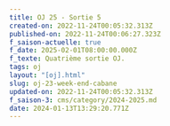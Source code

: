 ```yaml
---
title: OJ 25 - Sortie 5
created-on: 2022-11-24T00:05:32.313Z
published-on: 2022-11-24T00:06:27.323Z
f_saison-actuelle: true
f_date: 2025-02-01T08:00:00.000Z
f_texte: Quatrième sortie OJ.
tags: oj
layout: "[oj].html"
slug: oj-23-week-end-cabane
updated-on: 2022-11-24T00:05:32.313Z
f_saison-3: cms/category/2024-2025.md
date: 2024-01-13T13:29:20.771Z
---
```

